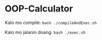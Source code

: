 # OOP-Calculator

Kalo mo compile:
`bash ./compileAndExec.sh`

Kalo mo jalanin doang:
`bash ./exec.sh`